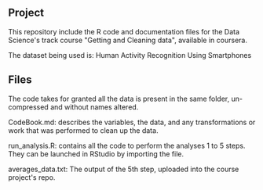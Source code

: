 
## Project

This repository include  the R code and documentation files for the Data Science's track course "Getting and Cleaning data", available in coursera.

The dataset being used is: Human Activity Recognition Using Smartphones

## Files

The code takes for granted all the data is present in the same folder, un-compressed and without names altered.

CodeBook.md: describes the variables, the data, and any transformations or work that was performed to clean up the data.

run_analysis.R: contains all the code to perform the analyses 1 to 5 steps. They can be launched in RStudio by importing the file.

averages_data.txt: The output of the 5th step, uploaded into the course project's repo.
